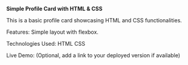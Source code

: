 **Simple Profile Card with HTML & CSS**

This is a basic profile card showcasing HTML and CSS functionalities.

Features:
Simple layout with flexbox.

Technologies Used:
HTML
CSS

Live Demo:
(Optional, add a link to your deployed version if available)
